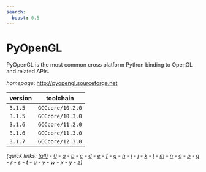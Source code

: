 ```yaml
---
search:
  boost: 0.5
---
```

# PyOpenGL

PyOpenGL is the most common cross platform Python binding to OpenGL and related APIs.

*homepage*: <http://pyopengl.sourceforge.net>

version | toolchain
--------|----------
``3.1.5`` | ``GCCcore/10.2.0``
``3.1.5`` | ``GCCcore/10.3.0``
``3.1.6`` | ``GCCcore/11.2.0``
``3.1.6`` | ``GCCcore/11.3.0``
``3.1.7`` | ``GCCcore/12.3.0``


*(quick links: [(all)](../index.md) - [0](../0/index.md) - [a](../a/index.md) - [b](../b/index.md) - [c](../c/index.md) - [d](../d/index.md) - [e](../e/index.md) - [f](../f/index.md) - [g](../g/index.md) - [h](../h/index.md) - [i](../i/index.md) - [j](../j/index.md) - [k](../k/index.md) - [l](../l/index.md) - [m](../m/index.md) - [n](../n/index.md) - [o](../o/index.md) - [p](../p/index.md) - [q](../q/index.md) - [r](../r/index.md) - [s](../s/index.md) - [t](../t/index.md) - [u](../u/index.md) - [v](../v/index.md) - [w](../w/index.md) - [x](../x/index.md) - [y](../y/index.md) - [z](../z/index.md))*

